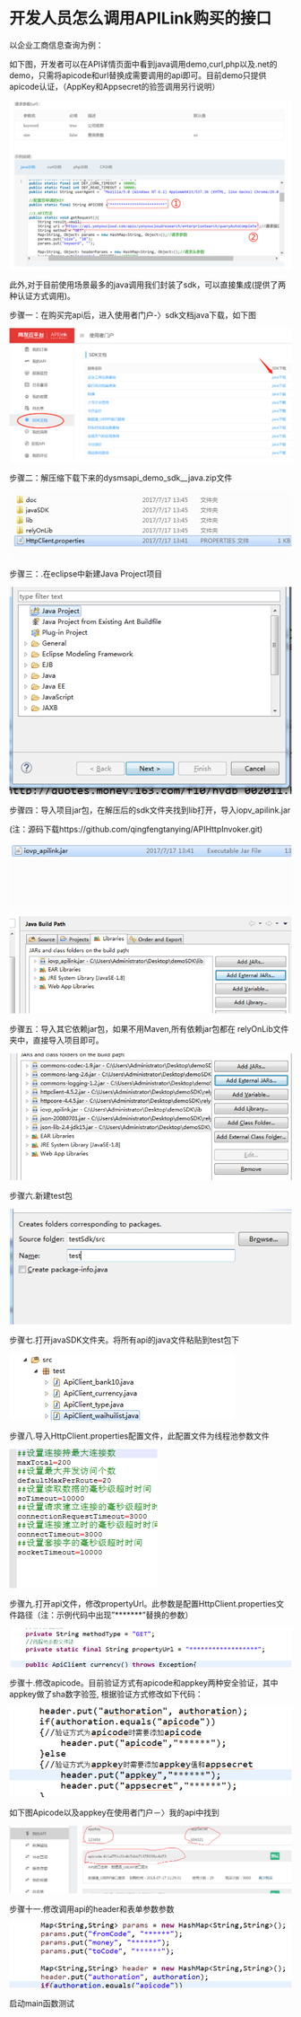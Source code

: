 # 开发人员怎么调用APILink购买的接口

以企业工商信息查询为例：

如下图，开发者可以在API详情页面中看到java调用demo,curl,php以及.net的demo，只需将apicode和url替换成需要调用的api即可。目前demo只提供apicode认证，（AppKey和Appsecret的验签调用另行说明）

![](/articles/api/3-/images/image12.png)



 
此外,对于目前使用场景最多的java调用我们封装了sdk，可以直接集成(提供了两种认证方式调用)。

步骤一：在购买完api后，进入使用者门户-〉sdk文档java下载，如下图

![](/articles/api/3-/images/image13.png)


 

步骤二：解压缩下载下来的dysmsapi_demo_sdk__java.zip文件

![](/articles/api/3-/images/image14.png)


 
步骤三：.在eclipse中新建Java Project项目

![](/articles/api/3-/images/image15.png)


 
步骤四：导入项目jar包，在解压后的sdk文件夹找到lib打开，导入iopv_apilink.jar

(注：源码下载https://github.com/qingfengtanying/APIHttpInvoker.git)

![](/articles/api/3-/images/image16.png)

![](/articles/api/3-/images/image17.png)
 
 
步骤五：导入其它依赖jar包，如果不用Maven,所有依赖jar包都在 relyOnLib文件夹中，直接导入项目即可。

![](/articles/api/3-/images/image18.png)


 
步骤六.新建test包

![](/articles/api/3-/images/image19.png)


 
步骤七.打开javaSDK文件夹。将所有api的java文件粘贴到test包下

![](/articles/api/3-/images/image20.png)


 
步骤八.导入HttpClient.properties配置文件，此配置文件为线程池参数文件

![](/articles/api/3-/images/image21.png)


 
步骤九.打开api文件，修改propertyUrl。此参数是配置HttpClient.properties文件路径（注：示例代码中出现”*******”替换的参数）

![](/articles/api/3-/images/image22.png)


 
步骤十.修改apicode。目前验证方式有apicode和appkey两种安全验证，其中appkey做了sha数字验签, 根据验证方式修改如下代码：

![](/articles/api/3-/images/image23.png)


 
如下图Apicode以及appkey在使用者门户－〉我的api中找到

![](/articles/api/3-/images/image24.png)


 
步骤十一.修改调用api的header和表单参数参数

![](/articles/api/3-/images/image25.png)


 
启动main函数测试
